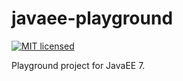 # javaee-playground

[![MIT licensed](https://img.shields.io/badge/license-MIT-blue.svg)](https://raw.githubusercontent.com/wolffaxn/javaee-playground/master/LICENSE)

Playground project for JavaEE 7.
